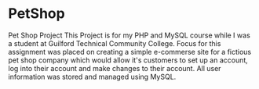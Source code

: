 # PetShop
Pet Shop Project
This Project is for my PHP and MySQL course while I was a student at Guilford Technical Community College.
Focus for this assignment was placed on creating a simple e-commerse site for a fictious pet shop company which would allow it's customers to set up an account, log into their account and make changes to their account.
All user information was stored and managed using MySQL.
